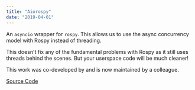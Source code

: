 ```yaml
---
title: "Aiorospy"
date: "2019-04-01"
---
```


An `asyncio` wrapper for `rospy`.  This allows us to use the async concurrency model with Rospy instead of threading.

This doesn't fix any of the fundamental problems with Rospy as it still uses threads behind the scenes. But your userspace code will be much cleaner!

This work was co-developed by and is now maintained by a colleague.

[Source Code](https://github.com/locusrobotics/aiorospy)
